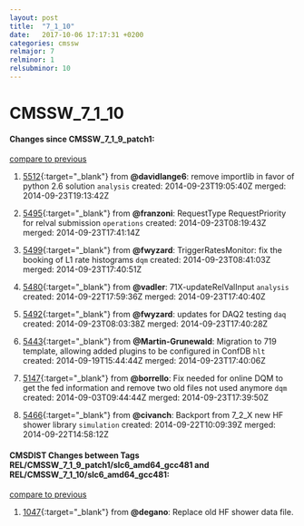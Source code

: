 ```yaml
---
layout: post
title:  "7_1_10"
date:   2017-10-06 17:17:31 +0200
categories: cmssw
relmajor: 7
relminor: 1
relsubminor: 10
---
```


# CMSSW_7_1_10
#### Changes since CMSSW_7_1_9_patch1:

[compare to previous](https://github.com/cms-sw/cmssw/compare/CMSSW_7_1_9_patch1...CMSSW_7_1_10)



1. [5512](http://github.com/cms-sw/cmssw/pull/5512){:target="_blank"}  from **@davidlange6**: remove importlib in favor of python 2.6 solution `analysis`  created: 2014-09-23T19:05:40Z merged: 2014-09-23T19:13:42Z

1. [5495](http://github.com/cms-sw/cmssw/pull/5495){:target="_blank"}  from **@franzoni**: RequestType RequestPriority for relval submission `operations`  created: 2014-09-23T08:19:43Z merged: 2014-09-23T17:41:14Z

1. [5499](http://github.com/cms-sw/cmssw/pull/5499){:target="_blank"}  from **@fwyzard**: TriggerRatesMonitor: fix the booking of L1 rate histograms `dqm`  created: 2014-09-23T08:41:03Z merged: 2014-09-23T17:40:51Z

1. [5480](http://github.com/cms-sw/cmssw/pull/5480){:target="_blank"}  from **@vadler**: 71X-updateRelValInput `analysis`  created: 2014-09-22T17:59:36Z merged: 2014-09-23T17:40:40Z

1. [5492](http://github.com/cms-sw/cmssw/pull/5492){:target="_blank"}  from **@fwyzard**: updates for DAQ2 testing `daq`  created: 2014-09-23T08:03:38Z merged: 2014-09-23T17:40:28Z

1. [5443](http://github.com/cms-sw/cmssw/pull/5443){:target="_blank"}  from **@Martin-Grunewald**: Migration to 719 template, allowing added plugins to be configured in ConfDB `hlt`  created: 2014-09-19T15:44:44Z merged: 2014-09-23T17:40:06Z

1. [5147](http://github.com/cms-sw/cmssw/pull/5147){:target="_blank"}  from **@borrello**: Fix needed for online DQM to get the fed information and remove two old files not used anymore  `dqm`  created: 2014-09-03T09:44:44Z merged: 2014-09-23T17:39:50Z

1. [5466](http://github.com/cms-sw/cmssw/pull/5466){:target="_blank"}  from **@civanch**: Backport from 7_2_X new HF shower library `simulation`  created: 2014-09-22T10:09:39Z merged: 2014-09-22T14:58:12Z

#### CMSDIST Changes between Tags REL/CMSSW_7_1_9_patch1/slc6_amd64_gcc481 and REL/CMSSW_7_1_10/slc6_amd64_gcc481:

[compare to previous](https://github.com/cms-sw/cmsdist/compare/REL/CMSSW_7_1_9_patch1/slc6_amd64_gcc481...REL/CMSSW_7_1_10/slc6_amd64_gcc481)



1. [1047](http://github.com/cms-sw/cmssw/pull/1047){:target="_blank"}  from **@degano**: Replace old HF shower data file.
